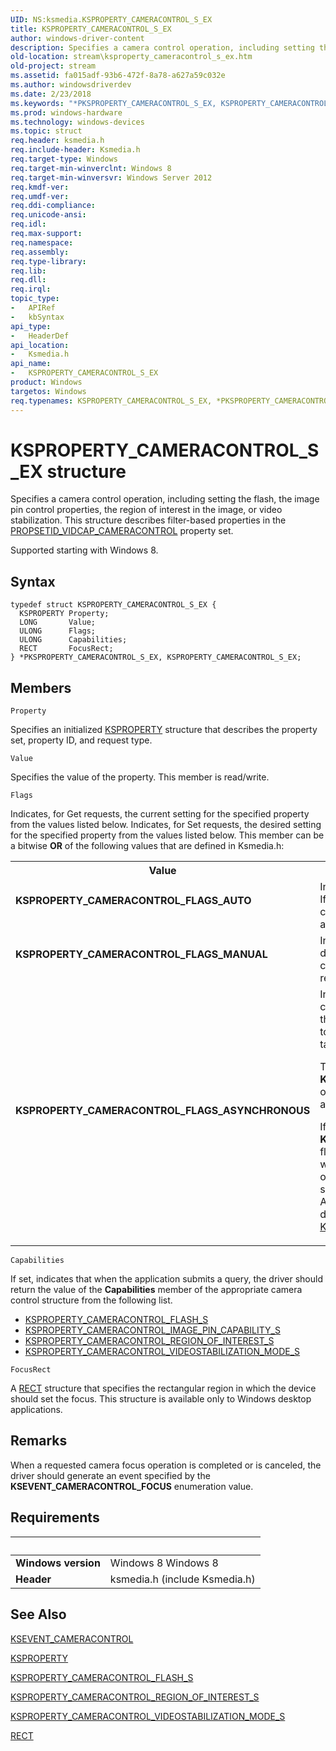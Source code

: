 ```yaml
---
UID: NS:ksmedia.KSPROPERTY_CAMERACONTROL_S_EX
title: KSPROPERTY_CAMERACONTROL_S_EX
author: windows-driver-content
description: Specifies a camera control operation, including setting the flash, the image pin control properties, the region of interest in the image, or video stabilization.
old-location: stream\ksproperty_cameracontrol_s_ex.htm
old-project: stream
ms.assetid: fa015adf-93b6-472f-8a78-a627a59c032e
ms.author: windowsdriverdev
ms.date: 2/23/2018
ms.keywords: "*PKSPROPERTY_CAMERACONTROL_S_EX, KSPROPERTY_CAMERACONTROL_FLAGS_ASYNCHRONOUS, KSPROPERTY_CAMERACONTROL_FLAGS_AUTO, KSPROPERTY_CAMERACONTROL_FLAGS_MANUAL, KSPROPERTY_CAMERACONTROL_S_EX, KSPROPERTY_CAMERACONTROL_S_EX structure [Streaming Media Devices], PKSPROPERTY_CAMERACONTROL_S_EX, PKSPROPERTY_CAMERACONTROL_S_EX structure pointer [Streaming Media Devices], ksmedia/KSPROPERTY_CAMERACONTROL_S_EX, ksmedia/PKSPROPERTY_CAMERACONTROL_S_EX, stream.ksproperty_cameracontrol_s_ex"
ms.prod: windows-hardware
ms.technology: windows-devices
ms.topic: struct
req.header: ksmedia.h
req.include-header: Ksmedia.h
req.target-type: Windows
req.target-min-winverclnt: Windows 8
req.target-min-winversvr: Windows Server 2012
req.kmdf-ver: 
req.umdf-ver: 
req.ddi-compliance: 
req.unicode-ansi: 
req.idl: 
req.max-support: 
req.namespace: 
req.assembly: 
req.type-library: 
req.lib: 
req.dll: 
req.irql: 
topic_type:
-	APIRef
-	kbSyntax
api_type:
-	HeaderDef
api_location:
-	Ksmedia.h
api_name:
-	KSPROPERTY_CAMERACONTROL_S_EX
product: Windows
targetos: Windows
req.typenames: KSPROPERTY_CAMERACONTROL_S_EX, *PKSPROPERTY_CAMERACONTROL_S_EX
---
```


# KSPROPERTY_CAMERACONTROL_S_EX structure
Specifies a camera control operation, including setting the flash, the image pin control properties, the region of interest in the image, or video stabilization. This structure describes filter-based properties in the <a href="https://msdn.microsoft.com/library/windows/hardware/ff567802">PROPSETID_VIDCAP_CAMERACONTROL</a> property set.

Supported starting with Windows 8.

## Syntax
```
typedef struct KSPROPERTY_CAMERACONTROL_S_EX {
  KSPROPERTY Property;
  LONG       Value;
  ULONG      Flags;
  ULONG      Capabilities;
  RECT       FocusRect;
} *PKSPROPERTY_CAMERACONTROL_S_EX, KSPROPERTY_CAMERACONTROL_S_EX;
```

## Members


`Property`

Specifies an initialized <a href="https://msdn.microsoft.com/library/windows/hardware/ff564262">KSPROPERTY</a> structure that describes the property set, property ID, and request type.

`Value`

Specifies the value of the property. This member is read/write.

`Flags`

Indicates, for Get requests, the current setting for the specified property from the values listed below. Indicates, for Set requests, the desired setting for the specified property from the values listed below. This member can be a bitwise <b>OR</b> of the following values that are defined in Ksmedia.h:

<table>
<tr>
<th>Value</th>
<th>Meaning</th>
</tr>
<tr>
<td width="40%"><a id="KSPROPERTY_CAMERACONTROL_FLAGS_AUTO"></a><a id="ksproperty_cameracontrol_flags_auto"></a><dl>
<dt><b>KSPROPERTY_CAMERACONTROL_FLAGS_AUTO</b></dt>
</dl>
</td>
<td width="60%">
Indicates that the setting is controlled automatically.
If the driver receives this value, it should set the camera control synchronously to automatic mode and then return.

</td>
</tr>
<tr>
<td width="40%"><a id="KSPROPERTY_CAMERACONTROL_FLAGS_MANUAL"></a><a id="ksproperty_cameracontrol_flags_manual"></a><dl>
<dt><b>KSPROPERTY_CAMERACONTROL_FLAGS_MANUAL</b></dt>
</dl>
</td>
<td width="60%">
Indicates that the setting is controlled manually. If the driver receives this value, it should set the camera control synchronously to manual mode and then return.

</td>
</tr>
<tr>
<td width="40%"><a id="KSPROPERTY_CAMERACONTROL_FLAGS_ASYNCHRONOUS"></a><a id="ksproperty_cameracontrol_flags_asynchronous"></a><dl>
<dt><b>KSPROPERTY_CAMERACONTROL_FLAGS_ASYNCHRONOUS</b></dt>
</dl>
</td>
<td width="60%">
Indicates whether the driver should perform the camera control operation asynchronously—where the application has issued a command for the driver to set up the camera control settings in advance of taking a picture.

This flag must be set only if either <b>KSPROPERTY_CAMERACONTROL_FLAGS_MANUAL</b> or <b>KSPROPERTY_CAMERACONTROL_FLAGS_AUTO</b> are set.

If this flag value and and the <b>KSPROPERTY_CAMERACONTROL_FLAGS_AUTO</b> flag value are both set, the driver should initiate a worker thread to start one requested control operation and should reject all other requests for the same operation until it has completed the first one. After the operation has successfully completed, the driver should trigger the <a href="https://msdn.microsoft.com/library/windows/hardware/jj714740">KSEVENTSETID_CameraAsyncControl</a> event.

</td>
</tr>
</table>

`Capabilities`

If set, indicates that when the application submits a query, the driver should return the value of the <b>Capabilities</b> member of the appropriate camera control structure from the following list.

<ul>
<li>
<a href="https://msdn.microsoft.com/library/windows/hardware/jj151590">KSPROPERTY_CAMERACONTROL_FLASH_S</a>
</li>
<li>
<a href="https://msdn.microsoft.com/library/windows/hardware/jj553707">KSPROPERTY_CAMERACONTROL_IMAGE_PIN_CAPABILITY_S</a>
</li>
<li>
<a href="https://msdn.microsoft.com/library/windows/hardware/jj151592">KSPROPERTY_CAMERACONTROL_REGION_OF_INTEREST_S</a>
</li>
<li>
<a href="https://msdn.microsoft.com/library/windows/hardware/jj151594">KSPROPERTY_CAMERACONTROL_VIDEOSTABILIZATION_MODE_S</a>
</li>
</ul>

`FocusRect`

A <a href="https://msdn.microsoft.com/library/windows/hardware/ff569234">RECT</a> structure that specifies the rectangular region in which the device should set the focus. This structure is available only to Windows desktop applications.

## Remarks
When a requested camera focus operation is completed or is canceled, the driver should generate an event specified by the <b>KSEVENT_CAMERACONTROL_FOCUS</b> enumeration value.

## Requirements
| &nbsp; | &nbsp; |
| ---- |:---- |
| **Windows version** | Windows 8 Windows 8 |
| **Header** | ksmedia.h (include Ksmedia.h) |

## See Also

<a href="https://msdn.microsoft.com/library/windows/hardware/jj151587">KSEVENT_CAMERACONTROL</a>



<a href="https://msdn.microsoft.com/library/windows/hardware/ff564262">KSPROPERTY</a>



<a href="https://msdn.microsoft.com/library/windows/hardware/jj151590">KSPROPERTY_CAMERACONTROL_FLASH_S</a>



<a href="https://msdn.microsoft.com/library/windows/hardware/jj151592">KSPROPERTY_CAMERACONTROL_REGION_OF_INTEREST_S</a>



<a href="https://msdn.microsoft.com/library/windows/hardware/jj151594">KSPROPERTY_CAMERACONTROL_VIDEOSTABILIZATION_MODE_S</a>



<a href="https://msdn.microsoft.com/library/windows/hardware/ff569234">RECT</a>